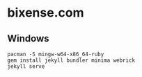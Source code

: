# bixense.com

## Windows

```
pacman -S mingw-w64-x86_64-ruby
gem install jekyll bundler minima webrick
jekyll serve
```
